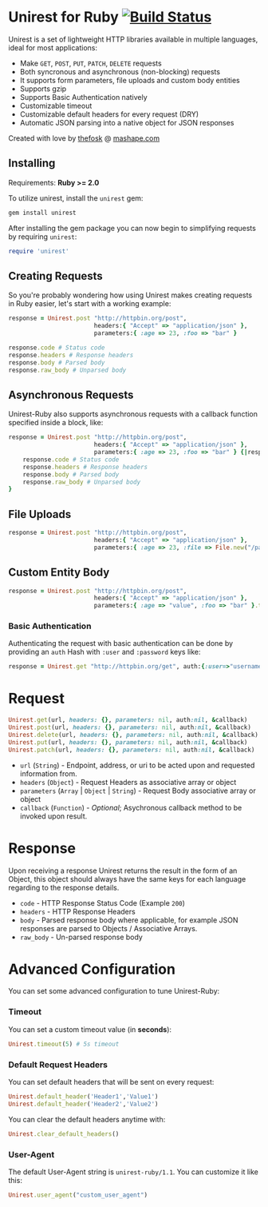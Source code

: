 # Unirest for Ruby [![Build Status](https://api.travis-ci.org/Mashape/unirest-ruby.png)](https://travis-ci.org/Mashape/unirest-ruby)

Unirest is a set of lightweight HTTP libraries available in multiple languages, ideal for most applications:

* Make `GET`, `POST`, `PUT`, `PATCH`, `DELETE` requests
* Both syncronous and asynchronous (non-blocking) requests
* It supports form parameters, file uploads and custom body entities
* Supports gzip
* Supports Basic Authentication natively
* Customizable timeout
* Customizable default headers for every request (DRY)
* Automatic JSON parsing into a native object for JSON responses

Created with love by [thefosk](https://github.com/thefosk) @ [mashape.com](https://mashape.com)

## Installing

Requirements: **Ruby >= 2.0**

To utilize unirest, install the `unirest` gem:

```bash
gem install unirest
```

After installing the gem package you can now begin to simplifying requests by requiring `unirest`:

```ruby
require 'unirest'
```

## Creating Requests

So you're probably wondering how using Unirest makes creating requests in Ruby easier, let's start with a working example:

```ruby
response = Unirest.post "http://httpbin.org/post", 
                        headers:{ "Accept" => "application/json" }, 
                        parameters:{ :age => 23, :foo => "bar" }

response.code # Status code
response.headers # Response headers
response.body # Parsed body
response.raw_body # Unparsed body
```

## Asynchronous Requests
Unirest-Ruby also supports asynchronous requests with a callback function specified inside a block, like:

```ruby
response = Unirest.post "http://httpbin.org/post", 
                        headers:{ "Accept" => "application/json" }, 
                        parameters:{ :age => 23, :foo => "bar" } {|response|
	response.code # Status code
	response.headers # Response headers
	response.body # Parsed body
	response.raw_body # Unparsed body
}
```

## File Uploads
```ruby
response = Unirest.post "http://httpbin.org/post", 
                        headers:{ "Accept" => "application/json" }, 
                        parameters:{ :age => 23, :file => File.new("/path/to/file", 'rb') }
```
 
## Custom Entity Body
```ruby
response = Unirest.post "http://httpbin.org/post", 
                        headers:{ "Accept" => "application/json" }, 
                        parameters:{ :age => "value", :foo => "bar" }.to_json # Converting the Hash to a JSON string
```

### Basic Authentication

Authenticating the request with basic authentication can be done by providing an `auth` Hash with `:user` and `:password` keys like:

```ruby
response = Unirest.get "http://httpbin.org/get", auth:{:user=>"username", :password=>"password"}
```

# Request
```ruby
Unirest.get(url, headers: {}, parameters: nil, auth:nil, &callback)
Unirest.post(url, headers: {}, parameters: nil, auth:nil, &callback)
Unirest.delete(url, headers: {}, parameters: nil, auth:nil, &callback)
Unirest.put(url, headers: {}, parameters: nil, auth:nil, &callback)
Unirest.patch(url, headers: {}, parameters: nil, auth:nil, &callback)
```
  
- `url` (`String`) - Endpoint, address, or uri to be acted upon and requested information from.
- `headers` (`Object`) - Request Headers as associative array or object
- `parameters` (`Array` | `Object` | `String`) - Request Body associative array or object
- `callback` (`Function`) - _Optional_; Asychronous callback method to be invoked upon result.

# Response
Upon receiving a response Unirest returns the result in the form of an Object, this object should always have the same keys for each language regarding to the response details.

- `code` - HTTP Response Status Code (Example `200`)
- `headers` - HTTP Response Headers
- `body` - Parsed response body where applicable, for example JSON responses are parsed to Objects / Associative Arrays.
- `raw_body` - Un-parsed response body

# Advanced Configuration

You can set some advanced configuration to tune Unirest-Ruby:

### Timeout

You can set a custom timeout value (in **seconds**):

```ruby
Unirest.timeout(5) # 5s timeout
```

### Default Request Headers

You can set default headers that will be sent on every request:

```ruby
Unirest.default_header('Header1','Value1')
Unirest.default_header('Header2','Value2')
```

You can clear the default headers anytime with:

```ruby
Unirest.clear_default_headers()
```

### User-Agent

The default User-Agent string is `unirest-ruby/1.1`. You can customize
it like this:

```ruby
Unirest.user_agent("custom_user_agent")
```
